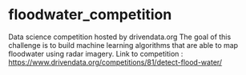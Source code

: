 # floodwater_competition

Data science competition hosted by drivendata.org The goal of this challenge is to build machine learning algorithms that are able to map floodwater using radar imagery. Link to competition : https://www.drivendata.org/competitions/81/detect-flood-water/
